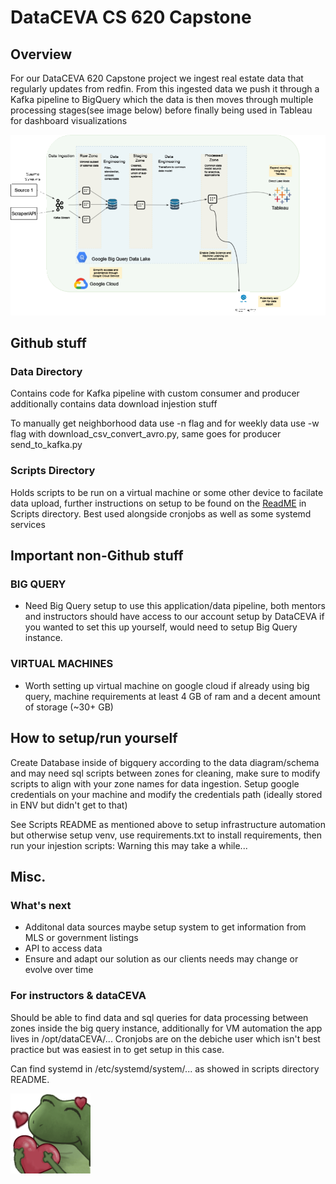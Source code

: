 # DataCEVA CS 620 Capstone 


## Overview
For our DataCEVA 620 Capstone project we ingest real estate data that regularly updates from redfin. From this ingested data we push it through a Kafka pipeline to BigQuery which the data is then moves through multiple processing stages(see image below) before finally being used in Tableau for dashboard visualizations

![Data Diagram](https://github.com/DataCEVA-fall2024/data-ingestion/blob/add_neighborhood_data/Data%20Diagram.png?raw=true)

## Github stuff

### Data Directory
Contains code for Kafka pipeline with custom consumer and producer additionally contains data download injestion stuff

To manually get neighborhood data use -n flag and for weekly data use -w flag with download_csv_convert_avro.py, same goes for producer send_to_kafka.py

### Scripts Directory
Holds scripts to be run on a virtual machine or some other device to facilate data upload, further instructions on setup to be found on the [ReadME](https://github.com/DataCEVA-fall2024/data-ingestion/blob/add_neighborhood_data/scripts/README.md) in Scripts directory. Best used alongside cronjobs as well as some systemd services


## Important non-Github stuff

### BIG QUERY
- Need Big Query setup to use this application/data pipeline, both mentors and instructors should have access to our account setup by DataCEVA if you wanted to set this up yourself, would need to setup Big Query instance.

### VIRTUAL MACHINES
- Worth setting up virtual machine on google cloud if already using big query, machine requirements at least 4 GB of ram and a decent amount of storage (~30+ GB)

## How to setup/run yourself
Create Database inside of bigquery according to the data diagram/schema and may need sql scripts between zones for cleaning, make sure to modify scripts to align with your zone names for data ingestion.
Setup google credentials on your machine and modify the credentials path (ideally stored in ENV but didn't get to that)

See Scripts README as mentioned above to setup infrastructure automation but otherwise setup venv, use requirements.txt to install requirements, then run your injestion scripts: Warning this may take a while...

## Misc.

### What's next
- Additonal data sources maybe setup system to get information from MLS or government listings
- API to access data
- Ensure and adapt our solution as our clients needs may change or evolve over time

### For instructors & dataCEVA
Should be able to find data and sql queries for data processing between zones inside the big query instance, additionally for VM automation the app lives in /opt/dataCEVA/...
Cronjobs are on the debiche user which isn't best practice but was easiest in to get setup in this case.

Can find systemd in /etc/systemd/system/... as showed in scripts directory README.

![Bufo Hearts](https://github.com/DataCEVA-fall2024/data-ingestion/blob/add_neighborhood_data/bufo-hearts.png)
